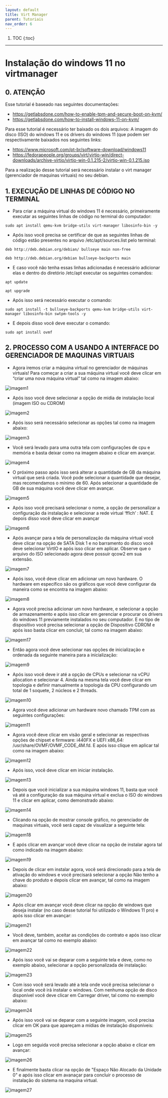 ```yaml
---
layout: default
title: Virt Manager
parent: Tutoriais
nav_order: 6
---
```

1. TOC
{:toc}
---

# Instalação do windows 11 no virtmanager

## 0. ATENÇÃO

Esse tutorial é baseado nas seguintes documentações:

- <https://getlabsdone.com/how-to-enable-tpm-and-secure-boot-on-kvm/>
- <https://getlabsdone.com/how-to-install-windows-11-on-kvm/>

Para esse tutorial é necessário ter baixado os dois arquivos: A imagem do disco (ISO) do windows 11 e os drivers do windows 11 (que podem ser respectivamente baixados nos seguintes links:

- <https://www.microsoft.com/pt-br/software-download/windows11> 
- <https://fedorapeople.org/groups/virt/virtio-win/direct-downloads/archive-virtio/virtio-win-0.1.215-2/virtio-win-0.1.215.iso>

Para a realização desse tutorial será necessário instalar o virt manager (gerenciador de maquinas virtuais) no seu debian.

## 1. EXECUÇÃO DE LINHAS DE CÓDIGO NO TERMINAL

- Para criar a máquina virtual do windows 11 é necessário, primeiramente executar as seguintes linhas de código no terminal do computador:

```
sudo apt install qemu-kvm bridge-utils virt-manager libosinfo-bin -y
```
- Após isso você precisa se certificar de que as seguintes linhas de código estão presentes no arquivo /etc/apt/sources.list pelo terminal:
```
deb http://deb.debian.org/debian/ bullseye main non-free
```
```
deb http://deb.debian.org/debian bullseye-backports main
```
- E caso você não tenha essas linhas adicionadas é necessário adicionar elas e dentro do diretório /etc/apt executar os seguintes comandos:
```
apt update
```
```
apt upgrade
```
- Após isso será necessário executar o comando:
```
sudo apt install -t bullseye-backports qemu-kvm bridge-utils virt-manager libosinfo-bin swtpm-tools -y
```
- E depois disso você deve executar o comando:
```
sudo apt install ovmf
```
## 2. PROCESSO COM A USANDO A INTERFACE DO GERENCIADOR DE MAQUINAS VIRTUAIS

- Agora iremos criar a máquina virtual no gerenciador de máquinas virtuais! Para começar a criar a sua máquina virtual você deve clicar em “criar uma nova máquina virtual” tal como na imagem abaixo:

![imagem1](/assets/images/virtmanagerImages/f1.png)

- Após isso você deve selecionar a opção de midia de instalação local (imagem ISO ou CDROM)

![imagem2](/assets/images/virtmanagerImages/f2.png)

- Após isso será necessário selecionar as opções tal como na imagem abaixo:

![imagem3](/assets/images/virtmanagerImages/f3.png)

- Você será levado para uma outra tela com configurações de cpu e memória e basta deixar como na imagem abaixo e clicar em avançar.

![imagem4](/assets/images/virtmanagerImages/f4.png)

- O próximo passo após isso será alterar a quantidade de GB da máquina virtual que será criada. Você pode selecionar a quantidade que desejar, mas recomendamos o mínimo de 60. Após selecionar a quantidade de GB de sua máquina você deve clicar em avançar.

![imagem5](/assets/images/virtmanagerImages/f5.png)

- Após isso você precisará selecionar o nome, a opção de personalizar a configuração da instalação e selecionar a rede virtual ‘fflch’ : NAT. E depois disso você deve clicar em avançar

![imagem6](/assets/images/virtmanagerImages/f6.png)

- Após avançar para a tela de personalização da máquina virtual você deve clicar na opção de SATA Disk 1 e no barramento do disco você deve selecionar VirtIO e após isso clicar em aplicar. Observe que o arquivo do ISO selecionado agora deve possuir qcow2 em sua extensão.

![imagem7](/assets/images/virtmanagerImages/f7.png)

- Após isso, você deve clicar em adicionar um novo hardware. O hardware em específico são os gráficos que você deve configurar da maneira como se encontra na imagem abaixo:

![imagem8](/assets/images/virtmanagerImages/f8.png)

- Agora você precisa adicionar um novo hardware, e selecionar a opção de armazenamento e após isso clicar em gerenciar e procurar os drivers do windows 11 previamente instalados no seu computador. E no tipo de dispositivo você precisa selecionar a opção de Dispositivo CDROM e após isso basta clicar em concluir, tal como na imagem abaixo:

![imagem17](/assets/images/virtmanagerImages/f17.png)

- Então agora você deve selecionar nas opções de inicialização e ordenada da seguinte maneira para a inicialização:

![imagem9](/assets/images/virtmanagerImages/f9.png)

- Após isso você deve ir até a opção de CPUs e selecionar na vCPU allocation e selecionar 4. Ainda na mesma tela você deve clicar em topologia e definir manualmente a topologia da CPU configurando um total de 1 soquete, 2 núcleos e 2 threads.

![imagem10](/assets/images/virtmanagerImages/f10.png)

- Agora você deve adicionar um hardware novo chamado TPM com as seguintes configurações:

![imagem11](/assets/images/virtmanagerImages/f11.png)

- Agora você deve clicar em visão geral e selecionar as respectivas opções de chipset e firmware: i440FX e UEFI x86_64: /usr/share/OVMF/OVMF_CODE_4M.fd. E após isso clique em aplicar tal como na imagem abaixo:

![imagem12](/assets/images/virtmanagerImages/f12.png)

- Após isso, você deve clicar em iniciar instalação.

![imagem13](/assets/images/virtmanagerImages/f13.png)

- Depois que você inicializar a sua máquina windows 11, basta que você vá até a configuração da sua máquina virtual e exclua o ISO do windows 11 e clicar em aplicar, como demonstrado abaixo:

![imagem14](/assets/images/virtmanagerImages/f14.png)

- Clicando na opção de mostrar console gráfico, no gerenciador de maquinas virtuais, você será capaz de visualizar a seguinte tela:

![imagem18](/assets/images/virtmanagerImages/f18.png)

- E após clicar em avançar você deve clicar na opção de instalar agora tal como indicado na imagem abaixo:

![imagem19](/assets/images/virtmanagerImages/f19.png)

- Depois de clicar em instalar agora, você será direcionado para a tela de ativação do windows e você precisará selecionar a opção Não tenho a chave do produto e depois clicar em avançar, tal como na imagem abaixo:

![imagem20](/assets/images/virtmanagerImages/f20.png)

- Após clicar em avançar você deve clicar na opção de windows que deseja instalar (no caso desse tutorial foi utilizado o Windows 11 pro) e após isso clicar em avançar:

![imagem21](/assets/images/virtmanagerImages/f21.png)

- Você deve, também, aceitar as condições do contrato e após isso clicar em avançar tal como no exemplo abaixo:

![imagem22](/assets/images/virtmanagerImages/f22.png)

- Após isso você vai se deparar com a seguinte tela e deve, como no exemplo abaixo, selecionar a opção personalizada de instalação:

![imagem23](/assets/images/virtmanagerImages/f23.png)

- Com isso você será levado até a tela onde você precisa selecionar o local onde você irá instalar o windows. Com nenhuma opção de disco disponível você deve clicar em Carregar driver, tal como no exemplo abaixo:

![imagem24](/assets/images/virtmanagerImages/f24.png)

- Após isso você vai se deparar com a seguinte imagem, você precisa clicar em OK para que apareçam a mídias de instalação disponíveis:

![imagem25](/assets/images/virtmanagerImages/f25.png)

- Logo em seguida você precisa selecionar a opção abaixo e clicar em avançar:

![imagem26](/assets/images/virtmanagerImages/f26.png)

- E finalmente basta clicar na opção de "Espaço Não Alocado da Unidade 0" e após isso clicar em avanaçar para concluir o processo de instalação do sistema na maquina virtual.

![imagem27](/assets/images/virtmanagerImages/f27.png)
